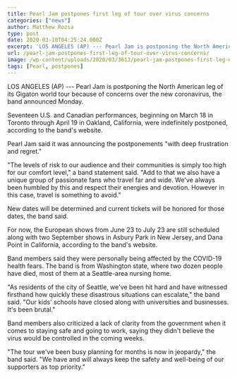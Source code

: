 ```yaml
---
title: Pearl Jam postpones first leg of tour over virus concerns
categories: ["news"]
author: Matthew Rozsa
type: post
date: 2020-03-10T04:25:24.000Z
excerpt: 'LOS ANGELES (AP) --- Pearl Jam is postponing the North American leg of its Gigaton world tour because of concerns over the new coronavirus, the band announced Monday.Seventeen U.S. and Canadian performances, beginning on March 18 in Toronto through April 19 in Oakland, California, were indefinitely postponed, according to the band''s website. Pearl Jam said&hellip;'
url: /pearl-jam-postpones-first-leg-of-tour-over-virus-concerns/
image: /wp-content/uploads/2020/03/3613/pearl-jam-postpones-first-leg-of-tour-over-virus-concerns.jpg
tags: [Pearl, postpones]
---
```


LOS ANGELES (AP) --- Pearl Jam is postponing the North American leg of its Gigaton world tour because of concerns over the new coronavirus, the band announced Monday.

Seventeen U.S. and Canadian performances, beginning on March 18 in Toronto through April 19 in Oakland, California, were indefinitely postponed, according to the band's website.

Pearl Jam said it was announcing the postponements "with deep frustration and regret."

"The levels of risk to our audience and their communities is simply too high for our comfort level," a band statement said. "Add to that we also have a unique group of passionate fans who travel far and wide. We've always been humbled by this and respect their energies and devotion. However in this case, travel is something to avoid."

New dates will be determined and current tickets will be honored for those dates, the band said.

For now, the European shows from June 23 to July 23 are still scheduled along with two September shows in Asbury Park in New Jersey, and Dana Point in California, according to the band's website.

Band members said they were personally being affected by the COVID-19 health fears. The band is from Washington state, where two dozen people have died, most of them at a Seattle-area nursing home.

"As residents of the city of Seattle, we've been hit hard and have witnessed firsthand how quickly these disastrous situations can escalate," the band said. "Our kids' schools have closed along with universities and businesses. It's been brutal."

Band members also criticized a lack of clarity from the government when it comes to staying safe and going to work, saying they didn't believe the virus would be controlled in the coming weeks.

"The tour we've been busy planning for months is now in jeopardy," the band said. "We have and will always keep the safety and well-being of our supporters as top priority."
